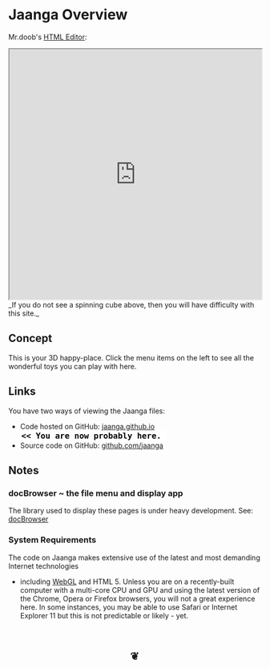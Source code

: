 Jaanga Overview
===============

Mr.doob's [HTML Editor]( http://www.mrdoob.com/projects/htmleditor/ 'Mr.doob is the creator of Three.js - a JavaScript library we use everywhere here.' ):
<iframe src="http://www.mrdoob.com/projects/htmleditor/" width=100% height=500px>
There is an `iframe` here. It is not visible when viewed on github.com/jaanga. To view, please go to jaanga.github.io.</iframe>
_If you do not see a spinning cube above, then you will have difficulty with this site._

## Concept
This is your 3D happy-place. Click the menu items on the left to see all the wonderful toys you can play with here.

## Links

You have two ways of viewing the Jaanga files:  

* Code hosted on GitHub: [jaanga.github.io]( http://jaanga.github.io/home/r2/index.html "view the files as apps." )  <input value="<< You are now probably here." size=28 style="font:bold 12pt monospace;border-width:0;" >  
* Source code on GitHub: [github.com/jaanga]( https://github.com/jaanga/jaanga.github.io/blob/master/overview-jaanga.md "View the files as source code." )  <scan style=display:none ><< You are now probably here.</scan>

## Notes

### docBrowser ~ the file menu and display app
The library used to display these pages is under heavy development. See: [docBrowser]( https://github.com/jaanga/libs/tree/gh-pages/db/ "Your GitHub hosted pages buddy" ) 
	
### System Requirements	
The code on Jaanga makes extensive use of the latest and most demanding Internet technologies 
- including [WebGL]( http://get.webgl.org/ "Thank you Khronos Group!") and HTML 5. 
Unless you are on a recently-built computer with a multi-core CPU and GPU and using the latest version of the Chrome, Opera or Firefox browsers, 
you will not a great experience here. In some instances, you may be able to use Safari or Internet Explorer 11 but this is not predictable or likely - yet. 
		
<br>		

<center><h2>&#x2766;</h2></center>


